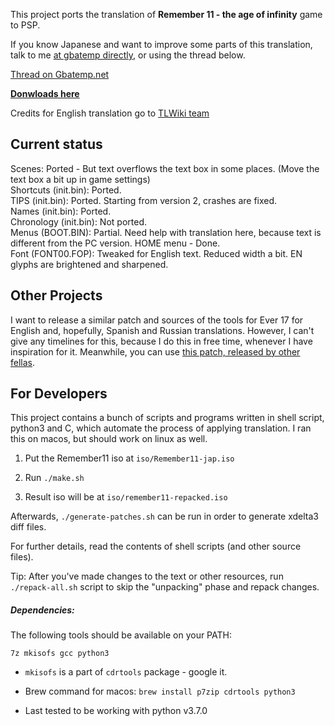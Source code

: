 
This project ports the translation of **Remember 11 - the age of infinity** game to PSP.

If you know Japanese and want to improve some parts of this translation, talk to me [at gbatemp directly](https://gbatemp.net/members/dreambottle.384881/), or using the thread below.

[Thread on Gbatemp.net](https://gbatemp.net/threads/release-remember11-the-age-of-infinity-psp-english-translation.470256/)

[**Donwloads here**](https://github.com/dreambottle/R11-psp-english/releases)

Credits for English translation go to [TLWiki team](https://tlwiki.org/?title=Remember11_-_the_age_of_infinity)


Current status
-----------

Scenes: Ported - But text overflows the text box in some places. (Move the text box a bit up in game settings)
<br>
Shortcuts (init.bin): Ported.
<br>
TIPS (init.bin): Ported. Starting from version 2, crashes are fixed.
<br>
Names (init.bin): Ported.
<br>
Chronology (init.bin): Not ported.
<br>
Menus (BOOT.BIN): Partial. Need help with translation here, because text is different from the PC version. HOME menu - Done.
<br>
Font (FONT00.FOP): Tweaked for English text. Reduced width a bit. EN glyphs are brightened and sharpened.

Other Projects
-----------

I want to release a similar patch and sources of the tools for Ever 17 for English and, hopefully, Spanish and Russian translations. However, I can't give any timelines for this, because I do this in free time, whenever I have inspiration for it. Meanwhile, you can use [this patch, released by other fellas](https://gbatemp.net/threads/release-ever17-the-out-of-infinity-psp-english-translation.469362/).


For Developers
-----------

This project contains a bunch of scripts and programs written in shell script, python3 and C, which automate the process of applying translation. I ran this on macos, but should work on linux as well.

1. Put the Remember11 iso at `iso/Remember11-jap.iso`

2. Run `./make.sh`

3. Result iso will be at `iso/remember11-repacked.iso`

Afterwards, `./generate-patches.sh` can be run in order to generate xdelta3 diff files.

For further details, read the contents of shell scripts (and other source files).

Tip: After you've made changes to the text or other resources, run `./repack-all.sh` script to skip the "unpacking" phase and repack changes.

##### Dependencies:

The following tools should be available on your PATH:

`7z mkisofs gcc python3`

- `mkisofs` is a part of `cdrtools` package - google it.

- Brew command for macos: `brew install p7zip cdrtools python3`

- Last tested to be working with python v3.7.0
